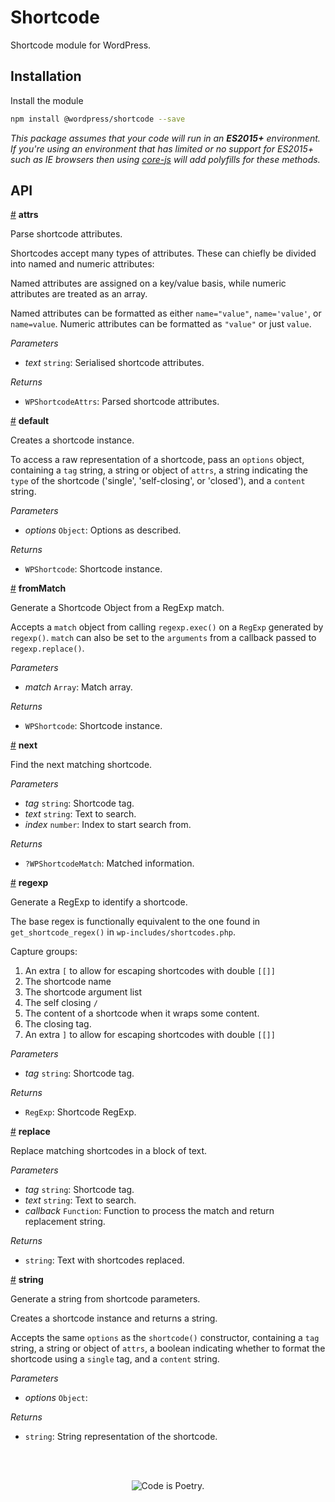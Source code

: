 # Shortcode

Shortcode module for WordPress.

## Installation

Install the module

```bash
npm install @wordpress/shortcode --save
```

_This package assumes that your code will run in an **ES2015+** environment. If you're using an environment that has limited or no support for ES2015+ such as IE browsers then using [core-js](https://github.com/zloirock/core-js) will add polyfills for these methods._

## API

<!-- START TOKEN(Autogenerated API docs) -->

<a name="attrs" href="#attrs">#</a> **attrs**

Parse shortcode attributes.

Shortcodes accept many types of attributes. These can chiefly be divided into
named and numeric attributes:

Named attributes are assigned on a key/value basis, while numeric attributes
are treated as an array.

Named attributes can be formatted as either `name="value"`, `name='value'`,
or `name=value`. Numeric attributes can be formatted as `"value"` or just
`value`.

_Parameters_

-   _text_ `string`: Serialised shortcode attributes.

_Returns_

-   `WPShortcodeAttrs`: Parsed shortcode attributes.

<a name="default" href="#default">#</a> **default**

Creates a shortcode instance.

To access a raw representation of a shortcode, pass an `options` object,
containing a `tag` string, a string or object of `attrs`, a string indicating
the `type` of the shortcode ('single', 'self-closing', or 'closed'), and a
`content` string.

_Parameters_

-   _options_ `Object`: Options as described.

_Returns_

-   `WPShortcode`: Shortcode instance.

<a name="fromMatch" href="#fromMatch">#</a> **fromMatch**

Generate a Shortcode Object from a RegExp match.

Accepts a `match` object from calling `regexp.exec()` on a `RegExp` generated
by `regexp()`. `match` can also be set to the `arguments` from a callback
passed to `regexp.replace()`.

_Parameters_

-   _match_ `Array`: Match array.

_Returns_

-   `WPShortcode`: Shortcode instance.

<a name="next" href="#next">#</a> **next**

Find the next matching shortcode.

_Parameters_

-   _tag_ `string`: Shortcode tag.
-   _text_ `string`: Text to search.
-   _index_ `number`: Index to start search from.

_Returns_

-   `?WPShortcodeMatch`: Matched information.

<a name="regexp" href="#regexp">#</a> **regexp**

Generate a RegExp to identify a shortcode.

The base regex is functionally equivalent to the one found in
`get_shortcode_regex()` in `wp-includes/shortcodes.php`.

Capture groups:

1.  An extra `[` to allow for escaping shortcodes with double `[[]]`
2.  The shortcode name
3.  The shortcode argument list
4.  The self closing `/`
5.  The content of a shortcode when it wraps some content.
6.  The closing tag.
7.  An extra `]` to allow for escaping shortcodes with double `[[]]`

_Parameters_

-   _tag_ `string`: Shortcode tag.

_Returns_

-   `RegExp`: Shortcode RegExp.

<a name="replace" href="#replace">#</a> **replace**

Replace matching shortcodes in a block of text.

_Parameters_

-   _tag_ `string`: Shortcode tag.
-   _text_ `string`: Text to search.
-   _callback_ `Function`: Function to process the match and return replacement string.

_Returns_

-   `string`: Text with shortcodes replaced.

<a name="string" href="#string">#</a> **string**

Generate a string from shortcode parameters.

Creates a shortcode instance and returns a string.

Accepts the same `options` as the `shortcode()` constructor, containing a
`tag` string, a string or object of `attrs`, a boolean indicating whether to
format the shortcode using a `single` tag, and a `content` string.

_Parameters_

-   _options_ `Object`: 

_Returns_

-   `string`: String representation of the shortcode.


<!-- END TOKEN(Autogenerated API docs) -->

<br/><br/><p align="center"><img src="https://s.w.org/style/images/codeispoetry.png?1" alt="Code is Poetry." /></p>
